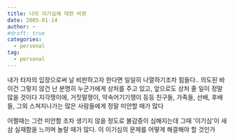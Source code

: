 ```yaml
---
title: 나의 이기심에 대한 비판
date: 2005-01-14
author: ~
#draft: true
categories:
  - personal
tag:
  - personal
---
```




내가 타자의 입장으로써 날 비판하고자 한다면 일일히 나열하기조차 힘들다..
의도된 바이건 그렇지 않건 
난 분명히 누군가에게 상처를 주고 있고, 앞으로도 상처 줄 일이 정말 많을 것이다
지각쟁이에, 거짓말쟁이, 약속어기기쟁이 등등
친구들, 가족들, 선배, 후배들, 그외 스쳐지나가는 많은 사람들에게 정말 미안할 때가 많다

어쩔때는 그런 미안함 조차 생기지 않을 정도로 불감증이 심해지는데
그때 '이기심'이 새삼 실재함을 느끼며 놀랄 때가 많다.
이 이기심의 문제를 어떻게 해결해야 할 것인가


 






